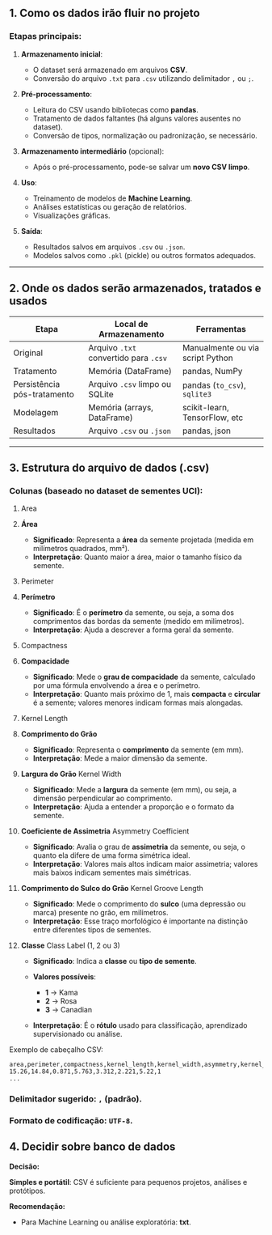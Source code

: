 

## **1. Como os dados irão fluir no projeto**

### Etapas principais:

1. **Armazenamento inicial**:

   * O dataset será armazenado em arquivos **CSV**.
   * Conversão do arquivo `.txt` para `.csv` utilizando delimitador `,` ou `;`.

2. **Pré-processamento**:

   * Leitura do CSV usando bibliotecas como **pandas**.
   * Tratamento de dados faltantes (há alguns valores ausentes no dataset).
   * Conversão de tipos, normalização ou padronização, se necessário.

3. **Armazenamento intermediário** (opcional):

   * Após o pré-processamento, pode-se salvar um **novo CSV limpo**.

4. **Uso**:

   * Treinamento de modelos de **Machine Learning**.
   * Análises estatísticas ou geração de relatórios.
   * Visualizações gráficas.

5. **Saída**:

   * Resultados salvos em arquivos `.csv` ou `.json`.
   * Modelos salvos como `.pkl` (pickle) ou outros formatos adequados.

---

## **2. Onde os dados serão armazenados, tratados e usados**

| Etapa                       | Local de Armazenamento                | Ferramentas                      |
| --------------------------- | ------------------------------------- | -------------------------------- |
| Original                    | Arquivo `.txt` convertido para `.csv` | Manualmente ou via script Python |
| Tratamento                  | Memória (DataFrame)                   | pandas, NumPy                    |
| Persistência pós-tratamento | Arquivo `.csv` limpo ou SQLite        | pandas (`to_csv`), `sqlite3`     |
| Modelagem                   | Memória (arrays, DataFrame)           | scikit-learn, TensorFlow, etc    |
| Resultados                  | Arquivo `.csv` ou `.json`             | pandas, json                     |

---

## **3. Estrutura do arquivo de dados (.csv)**

### Colunas (baseado no dataset de sementes UCI):

1. Area
1. **Área**

   * **Significado**: Representa a **área** da semente projetada (medida em milímetros quadrados, mm²).
   * **Interpretação**: Quanto maior a área, maior o tamanho físico da semente.

2. Perimeter
2. **Perímetro**

   * **Significado**: É o **perímetro** da semente, ou seja, a soma dos comprimentos das bordas da semente (medido em milímetros).
   * **Interpretação**: Ajuda a descrever a forma geral da semente.

3. Compactness
3. **Compacidade**

   * **Significado**: Mede o **grau de compacidade** da semente, calculado por uma fórmula envolvendo a área e o perímetro.
   * **Interpretação**: Quanto mais próximo de 1, mais **compacta** e **circular** é a semente; valores menores indicam formas mais alongadas.

4. Kernel Length
4. **Comprimento do Grão**

   * **Significado**: Representa o **comprimento** da semente (em mm).
   * **Interpretação**: Mede a maior dimensão da semente.


5. **Largura do Grão** Kernel Width

   * **Significado**: Mede a **largura** da semente (em mm), ou seja, a dimensão perpendicular ao comprimento.
   * **Interpretação**: Ajuda a entender a proporção e o formato da semente.

6. **Coeficiente de Assimetria** Asymmetry Coefficient

   * **Significado**: Avalia o grau de **assimetria** da semente, ou seja, o quanto ela difere de uma forma simétrica ideal.
   * **Interpretação**: Valores mais altos indicam maior assimetria; valores mais baixos indicam sementes mais simétricas.


7. **Comprimento do Sulco do Grão** Kernel Groove Length

   * **Significado**: Mede o comprimento do **sulco** (uma depressão ou marca) presente no grão, em milímetros.
   * **Interpretação**: Esse traço morfológico é importante na distinção entre diferentes tipos de sementes.

8. **Classe** Class Label (1, 2 ou 3)

   * **Significado**: Indica a **classe** ou **tipo de semente**.
   * **Valores possíveis**:

     * **1** → Kama
     * **2** → Rosa
     * **3** → Canadian
   * **Interpretação**: É o **rótulo** usado para classificação, aprendizado supervisionado ou análise.


Exemplo de cabeçalho CSV:

```csv
area,perimeter,compactness,kernel_length,kernel_width,asymmetry,kernel_groove,class
15.26,14.84,0.871,5.763,3.312,2.221,5.22,1
...
```

### Delimitador sugerido: `,` (padrão).

### Formato de codificação: `UTF-8`.


## **4. Decidir sobre banco de dados**

**Decisão:**

**Simples e portátil**: CSV é suficiente para pequenos projetos, análises e protótipos.


**Recomendação:**

* Para Machine Learning ou análise exploratória: **txt**.


